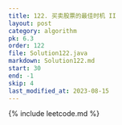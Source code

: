 ```yaml
---
title: 122. 买卖股票的最佳时机 II
layout: post
category: algorithm
pk: 6.3
order: 122
file: Solution122.java
markdown: Solution122.md
start: 30
end: -1
skip: 4
last_modified_at: 2023-08-15
---
```


{% include leetcode.md %}